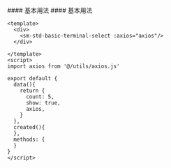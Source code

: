 <cn>
#### 基本用法
</cn>

<us>
#### 基本用法
</us>

```tpl
<template>
  <div>
    <sm-std-basic-terminal-select :axios="axios"/>
  </div>

</template>
<script>
import axios from '@/utils/axios.js'

export default {
  data(){
    return {
      count: 5,
      show: true,
      axios,
    }
  },
  created(){
  },
  methods: {
  }
}
</script>
```
